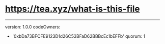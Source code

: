 # https://tea.xyz/what-is-this-file
---
version: 1.0.0
codeOwners:
  - '0xbDa73BFCFE9123D1d26C53BFaD62BBBcEc1bEFFb'
quorum: 1

